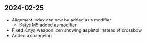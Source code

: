 ## 2024-02-25

- Alignment index can now be added as a modifier
  - Katya M5 added as modifier
- Fixed Katya weapon icon showing as pistol instead of crossbow
- Added a changelog
